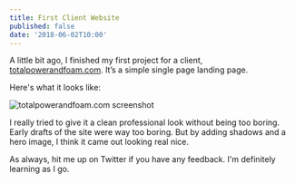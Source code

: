 ```yaml
---
title: First Client Website
published: false
date: '2018-06-02T10:00'
---
```


A little bit ago, I finished my first project for a client, [totalpowerandfoam.com](https://totalpowerandfoam.com). It’s a simple single page landing page.

Here's what it looks like:

![totalpowerandfoam.com screenshot](/media/2018-06-02-totalpowerandfoam.png)

I really tried to give it a clean professional look without being too boring. Early drafts of the site were way too boring. But by adding shadows and a hero image, I think it came out looking real nice.

As always, hit me up on Twitter if you have any feedback. I'm definitely learning as I go.
